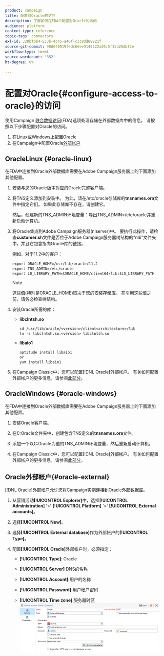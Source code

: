```yaml
---
product: campaign
title: 配置对Oracle的访问
description: 了解如何在FDA中配置对Oracle的访问
audience: platform
content-type: reference
topic-tags: connectors
exl-id: 320bfbb4-533b-4c45-a46f-c3c8dd68221f
source-git-commit: 98d646919fedc66ee9145522ad0c5f15b25dbf2e
workflow-type: tm+mt
source-wordcount: '352'
ht-degree: 0%

---
```


# 配置对Oracle{#configure-access-to-oracle}的访问

使用Campaign [联合数据访问](../../installation/using/about-fda.md)(FDA)选项处理存储在外部数据库中的信息。 请按照以下步骤配置对Oracle的访问。

1. 在[Linux](#oracle-linux)或[Windows](#azure-windows)上配置Oracle
1. 在Campaign中配置Oracle[外部帐户](#oracle-external)

## OracleLinux {#oracle-linux}

在FDA中连接到Oracle外部数据库需要在Adobe Campaign服务器上的下面添加其他配置。

1. 安装与您的Oracle版本对应的Oracle完整客户端。
1. 将TNS定义添加到安装中。 为此，请在/etc/oracle存储库的&#x200B;**tnsnames.ora**&#x200B;文件中指定它们。 如果此存储库不存在，请创建它。

   然后，创建新的TNS_ADMIN环境变量：导出TNS_ADMIN=/etc/oracle并重新启动计算机。

1. 将Oracle集成到Adobe Campaign服务器(nlserver)中。 要执行此操作，请检查&#x200B;**customer.sh**&#x200B;文件是否位于Adobe Campaign服务器树结构的“nl6”文件夹中，并且它包含指向Oracle库的链接。

   例如，对于11.2中的客户：

   ```
   export ORACLE_HOME=/usr/lib/oracle/11.2
   export TNS_ADMIN=/etc/oracle
   export LD_LIBRARY_PATH=$ORACLE_HOME/client64/lib:$LD_LIBRARY_PATH
   ```

   >[!NOTE]
   >
   >这些值(特别是ORACLE_HOME)取决于您的安装存储库。 在引用这些值之前，请务必检查树结构。

1. 安装Oracle所需的库：

   * **libclntsh.so**

      ```
      cd /usr/lib/oracle/<version>/client<architecture>/lib
      ln -s libclntsh.so.<version> libclntsh.so
      ```

   * **libaio1**

      ```
      aptitude install libaio1
      or
      yum install libaio1
      ```

1. 在Campaign Classic中，您可以配置[!DNL Oracle]外部帐户。 有关如何配置外部帐户的更多信息，请参阅[此部分](#oracle-external)。

## OracleWindows {#oracle-windows}

在FDA中连接到Oracle外部数据库需要在Adobe Campaign服务器上的下面添加其他配置。

1. 安装Oracle客户端。

1. 在C:Oracle文件夹中，创建包含TNS定义的&#x200B;**tnsnames.ora**&#x200B;文件。

1. 添加一个以C:Oracle为值的TNS_ADMIN环境变量，然后重新启动计算机。

1. 在Campaign Classic中，您可以配置[!DNL Oracle]外部帐户。 有关如何配置外部帐户的更多信息，请参阅[此部分](#oracle-external)。

## Oracle外部帐户{#oracle-external}

[!DNL Oracle]外部帐户允许您将Campaign实例连接到Oracle外部数据库。

1. 从营销活动&#x200B;**[!UICONTROL Explorer]**&#x200B;中，选择&#x200B;**[!UICONTROL Administration]** &#39;>&#39; **[!UICONTROL Platform]** &#39;>&#39; **[!UICONTROL External accounts]**。

1. 选择&#x200B;**[!UICONTROL New]**。

1. 选择&#x200B;**[!UICONTROL External database]**&#x200B;作为外部帐户的&#x200B;**[!UICONTROL Type]**。

1. 配置&#x200B;**[!UICONTROL Oracle]**&#x200B;外部帐户时，必须指定：

   * **[!UICONTROL Type]**: Oracle

   * **[!UICONTROL Server]**:DNS的名称

   * **[!UICONTROL Account]**:用户的名称

   * **[!UICONTROL Password]**:用户帐户密码

   * **[!UICONTROL Time zone]**:服务器时区
   ![](assets/oracle_config.png)
